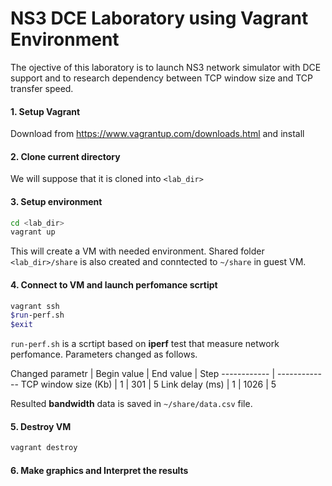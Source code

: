 # NS3 DCE Laboratory using Vagrant Environment
The ojective of this laboratory is to launch NS3 network simulator with DCE support and to research dependency
between TCP window size and TCP transfer speed.

#### 1.  Setup Vagrant

Download from https://www.vagrantup.com/downloads.html and install

#### 2.  Clone current directory

We will suppose that it is cloned into ```<lab_dir>```

#### 3. Setup environment
```bash
cd <lab_dir>
vagrant up
```
This will create a VM with needed environment.
Shared folder ```<lab_dir>/share``` is also created and conntected to ```~/share``` in guest VM.
#### 4. Connect to VM and launch perfomance scrtipt
```bash
vagrant ssh
$run-perf.sh
$exit
```

```run-perf.sh``` is a scrtipt based on **iperf** test that measure network perfomance.
Parameters changed as follows.

Changed parametr | Begin value | End value | Step
------------ | -------------
TCP window size (Kb) | 1 | 301 | 5
Link delay (ms) | 1 | 1026 | 5

Resulted **bandwidth** data is saved in ```~/share/data.csv``` file.


#### 5. Destroy VM

```bash 
vagrant destroy
```

#### 6. Make graphics and Interpret the results
